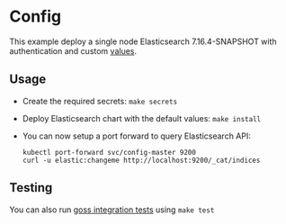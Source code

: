 # Config

This example deploy a single node Elasticsearch 7.16.4-SNAPSHOT with authentication and
custom [values][].


## Usage

* Create the required secrets: `make secrets`

* Deploy Elasticsearch chart with the default values: `make install`

* You can now setup a port forward to query Elasticsearch API:

  ```
  kubectl port-forward svc/config-master 9200
  curl -u elastic:changeme http://localhost:9200/_cat/indices
  ```


## Testing

You can also run [goss integration tests][] using `make test`


[goss integration tests]: https://github.com/elastic/helm-charts/tree/7.16/elasticsearch/examples/config/test/goss.yaml
[values]: https://github.com/elastic/helm-charts/tree/7.16/elasticsearch/examples/config/values.yaml
